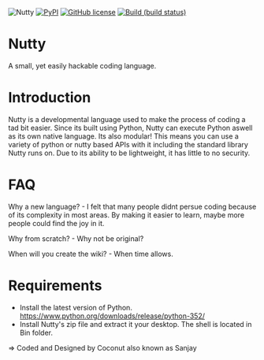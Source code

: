 ![Nutty](ttps://img.shields.io/badge/Nutty-v1.31.3b-brightgreen.svg)
[![PyPI](https://img.shields.io/pypi/pyversions/discord.py.svg)](https://pypi.python.org/pypi/discord.py/)
[![GitHub license](https://img.shields.io/badge/license-MIT-blue.svg)](https://raw.githubusercontent.com/C-oconut/Nutty/master/LICENSE)
[![Build (build status)](https://img.shields.io/teamcity/http/teamcity.jetbrains.com/s/bt345.svg)]()

# Nutty

A small, yet easily hackable coding language.

# Introduction
Nutty is a developmental language used to make the process of coding a tad bit easier. 
Since its built using Python, Nutty can execute Python aswell as its own native language.
Its also modular! This means you can use a variety of python or nutty based APIs with it including
the standard library Nutty runs on. Due to its ability to be lightweight, it has little to no security. 

# FAQ
  Why a new language?
    - I felt that many people didnt persue coding because of its complexity in most areas. 
    By making it easier to learn, maybe more people could find the joy in it.
  
  Why from scratch?
    - Why not be original? 
  
  When will you create the wiki?
    - When time allows.

# Requirements
- Install the latest version of Python. https://www.python.org/downloads/release/python-352/
- Install Nutty's zip file and extract it your desktop. The shell is located in Bin folder.


=> Coded and Designed by Coconut also known as Sanjay
